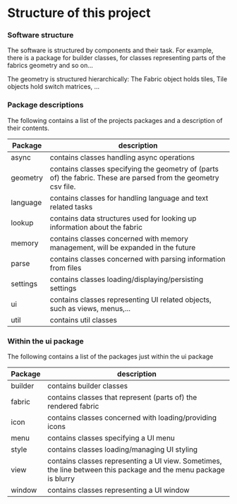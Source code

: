 # Structure of this project

### Software structure
The software is structured by components and their task.
For example, there is a package for builder classes,
for classes representing parts of the fabrics geometry
and so on...

The geometry is structured hierarchically: 
The Fabric object holds tiles, Tile objects hold switch 
matrices, ...

### Package descriptions
The following contains a list of the projects packages 
and a description of their contents.

| Package  | description                                                                                                     |
|----------|-----------------------------------------------------------------------------------------------------------------|
| async    | contains classes handling async operations                                                                      |
| geometry | contains classes specifying the geometry of (parts of) the fabric. These are parsed from the geometry csv file. |
| language | contains classes for handling language and text related tasks                                                   |
| lookup   | contains data structures used for looking up information about the fabric                                       |
| memory   | contains classes concerned with memory management, will be expanded in the future                               |
| parse    | contains classes concerned with parsing information from files                                                  |
| settings | contains classes loading/displaying/persisting settings                                                         |
| ui       | contains classes representing UI related objects, such as views, menus,...                                      |
| util     | contains util classes                                                                                           |


### Within the ui package
The following contains a list of the packages just within the ui package

| Package | description                                                                                                      |
|---------|------------------------------------------------------------------------------------------------------------------|
| builder | contains builder classes                                                                                         |
| fabric  | contains classes that represent (parts of) the rendered fabric                                                   |
| icon    | contains classes concerned with loading/providing icons                                                          |
| menu    | contains classes specifying a UI menu                                                                            |
| style   | contains classes loading/managing UI styling                                                                     |
| view    | contains classes representing a UI view. Sometimes, the line between this package and the menu package is blurry |
| window  | contains classes representing a UI window                                                                        |


